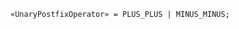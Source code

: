 <!-- This file is generated automatically by infrastructure scripts. Please don't edit by hand. -->

```{ .ebnf .slang-ebnf #UnaryPostfixOperator }
«UnaryPostfixOperator» = PLUS_PLUS | MINUS_MINUS;
```
